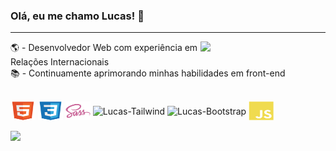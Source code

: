### Olá, eu me chamo Lucas! 👋
<hr><img align="right" width="200" src="https://media3.giphy.com/media/JIX9t2j0ZTN9S/giphy.gif?cid=ecf05e47gnu4xg1ilmqcd6orsc27it7rk5v9cb19vmp3s3p7&ep=v1_gifs_search&rid=giphy.gif&ct=g"/>

:earth_americas: - Desenvolvedor Web com experiência em Relações Internacionais <br>
:books: - Continuamente aprimorando minhas habilidades em front-end

<div style="display: inline_block"><br>
  <img align="center" alt="Lucas-HTML" height="30" width="40" src="https://raw.githubusercontent.com/devicons/devicon/master/icons/html5/html5-original.svg">
  <img align="center" alt="Lucas-CSS" height="30" width="40" src="https://raw.githubusercontent.com/devicons/devicon/master/icons/css3/css3-original.svg">
  <img align="center" alt="Lucas-Sass" height="30" width="40" src="https://raw.githubusercontent.com/devicons/devicon/master/icons/sass/sass-original.svg">
  <img align="center" alt="Lucas-Tailwind" height="30" width="40" src="https://cdn.jsdelivr.net/gh/devicons/devicon@latest/icons/tailwindcss/tailwindcss-original.svg">
  <img align="center" alt="Lucas-Bootstrap" height="30" width="40" src="https://cdn.jsdelivr.net/gh/devicons/devicon@latest/icons/bootstrap/bootstrap-original.svg" >
  <img align="center" alt="Lucas-Js" height="30" width="40" src="https://raw.githubusercontent.com/devicons/devicon/master/icons/javascript/javascript-plain.svg">
</div>

<div style="display: inline_block"><br>
  <a href="https://www.linkedin.com/in/vslucas-silva/" target="_blank"><img src="https://img.shields.io/badge/-LinkedIn-%230077B5?style=for-the-badge&logo=linkedin&logoColor=white" target="_blank"></a>
</div>
